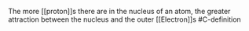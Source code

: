 The more [[proton]]s there are in the nucleus of an atom, the greater attraction between the nucleus and the outer [[Electron]]s
#C-definition